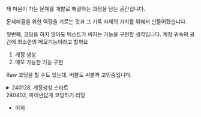 제 마음이 가는 문제를 개발로 해결하는 과정을 담는 공간입니다.

문제해결을 위한 역량을 기르는 것과 그 기록 자체의 가치를 위해서 만들어졌습니다.

첫번째, 코딩을 하지 않아도 텍스트가 써지는 기능을 구현할 생각입니다.
계정 귀속의 공간에 최소한의 메모기능이라고 할까요
1. 계정 생성
2. 메모 가능한 기능 구현

Raw 코딩을 할 수도 있는데, 버블도 써볼까 고민중입니다.

<details>
  <summary>240128, 계정생성 스타트</summary>
  <div markdown="1">
    <ul>
      <li>버블에서 로그인 기능을 만들고 싶어서 Plugin 검색창에 login 검색하고, 최상단인 SSO 로그인플러그인을 설치했다.</li>
      <li>간단한 적용 후 Public Key 라는것을 넣어야 되는 것 같길래 다시 검색</li>
      <li>[SSO Public Key 생성이슈](https://support.google.com/cloudidentity/answer/6342198?hl=ko) 여기서 Java 의 Keytool 을 써보려구..</li>
      <li>Java 부터 알아봐야겠네?</li>
    </ul>
  </div>
</details>

</details>
 <summary>240402, 파이썬답게 코딩하기 리딩</summary>
  <div markdown="1">
    <ul>
      <li>이히</li>
    </ul>
  </div>
</details>

